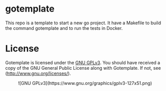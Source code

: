 # gotemplate
This repo is a template to start a new go project. It have a Makefile to build the command gotemplate and to run the tests in Docker.

# License
Gotemplate is licensed under the [GNU GPLv3](https://www.gnu.org/licenses/gpl.html). You should have received a copy of the GNU General Public License along with Gotemplate. If not, see (http://www.gnu.org/licenses/).

<p align="center">
![GNU GPLv3](https://www.gnu.org/graphics/gplv3-127x51.png)
</p>

